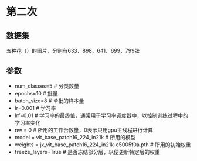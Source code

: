 # 第二次
## 数据集
五种花（）的图片，分别有633、898、641、699、799张
## 参数
* num_classes=5 # 分类数量
* epochs=10 # 批量
* batch_size=8 # 单批的样本量
* lr=0.001 # 学习率
* lrf=0.01 # 学习率的最终值，通常用于学习率调度器中，以控制训练过程中的学习率变化
* nw = 0 # 所用的工作台数量，0表示只用gpu主线程进行计算
* model = vit_base_patch16_224_in21k # 所用的模型
* weights = jx_vit_base_patch16_224_in21k-e5005f0a.pth # 所用的初始权重
* freeze_layers=True # 是否冻结部分层，以便更新特定层的权重